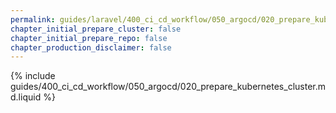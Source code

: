 ```yaml
---
permalink: guides/laravel/400_ci_cd_workflow/050_argocd/020_prepare_kubernetes_cluster.html
chapter_initial_prepare_cluster: false
chapter_initial_prepare_repo: false
chapter_production_disclaimer: false
---
```


{% include guides/400_ci_cd_workflow/050_argocd/020_prepare_kubernetes_cluster.md.liquid %}